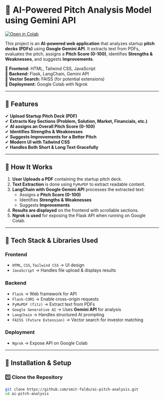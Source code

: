 # 🚀 AI-Powered Pitch Analysis Model using Gemini API

<!-- [![Try on Hugging Face](https://img.shields.io/badge/-HuggingFace-FDEE21?style=for-the-badge&logo=HuggingFace&logoColor=black)](https://huggingface.co/spaces/smit-faldu/Audio_Translation)  -->
[![Open in Colab](https://img.shields.io/badge/Colab-F9AB00?style=for-the-badge&logo=googlecolab&color=525252)](https://colab.research.google.com/drive/1qpGDnzMy1cWvv5NcO1A1_qBwTQPBtMpW?usp=sharing)


This project is an **AI-powered web application** that analyzes startup **pitch decks (PDFs)** using **Google Gemini API**. It extracts text from PDFs, evaluates the pitch, assigns a **Pitch Score (0-100)**, identifies **Strengths & Weaknesses**, and suggests **Improvements**.

🔹 **Frontend:** HTML, Tailwind CSS, JavaScript  
🔹 **Backend:** Flask, LangChain, Gemini API  
🔹 **Vector Search:** FAISS (for potential extensions)  
🔹 **Deployment:** Google Colab with Ngrok  

---

## 📌 **Features**
✔ **Upload Startup Pitch Deck (PDF)**  
✔ **Extracts Key Sections (Problem, Solution, Market, Financials, etc.)**  
✔ **AI assigns an Overall Pitch Score (0-100)**  
✔ **Identifies Strengths & Weaknesses**  
✔ **Suggests Improvements for a Better Pitch**  
✔ **Modern UI with Tailwind CSS**  
✔ **Handles Both Short & Long Text Gracefully**  

---

## 📌 **How It Works**
1. **User Uploads a PDF** containing the startup pitch deck.
2. **Text Extraction** is done using `PyMuPDF` to extract readable content.
3. **LangChain with Google Gemini API** processes the extracted text:
   - Assigns a **Pitch Score (0-100)**
   - Identifies **Strengths & Weaknesses**
   - Suggests **Improvements**
4. **Results are displayed** on the frontend with scrollable sections.
5. **Ngrok is used** for exposing the Flask API when running on Google Colab.

---

## 📌 **Tech Stack & Libraries Used**
### **Frontend**
- `HTML`, `CSS`, `Tailwind CSS` → UI design
- `JavaScript` → Handles file upload & displays results

### **Backend**
- `Flask` → Web framework for API
- `Flask-CORS` → Enable cross-origin requests
- `PyMuPDF (fitz)` → Extract text from PDFs
- `Google Generative AI` → Uses **Gemini API** for analysis
- `LangChain` → Handles structured AI prompting
- `FAISS (Future Extension)` → Vector search for investor matching

### **Deployment**
- `Ngrok` → Expose API on Google Colab

---

## 📌 **Installation & Setup**
### **1️⃣ Clone the Repository**
```bash
git clone https://github.com/smit-faldu/ai-pitch-analysis.git
cd ai-pitch-analysis
